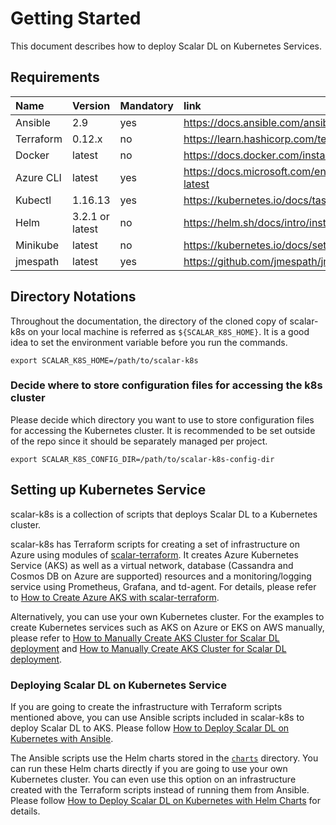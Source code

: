 # Getting Started

This document describes how to deploy Scalar DL on Kubernetes Services.

## Requirements

| Name | Version | Mandatory | link |
|:------|:-------|:----------|:------|
| Ansible | 2.9 | yes | https://docs.ansible.com/ansible/latest/installation_guide/intro_installation.html |
| Terraform | 0.12.x | no | https://learn.hashicorp.com/terraform/getting-started/install |
| Docker | latest | no | https://docs.docker.com/install/ |
| Azure CLI | latest | yes | https://docs.microsoft.com/en-us/cli/azure/install-azure-cli?view=azure-cli-latest |
| Kubectl | 1.16.13 | yes | https://kubernetes.io/docs/tasks/tools/install-kubectl/ |
| Helm | 3.2.1 or latest | no | https://helm.sh/docs/intro/install/ |
| Minikube | latest | no | https://kubernetes.io/docs/setup/learning-environment/minikube/ |
| jmespath | latest | yes | https://github.com/jmespath/jmespath.py |

## Directory Notations

Throughout the documentation, the directory of the cloned copy of scalar-k8s on your local machine is referred as `${SCALAR_K8S_HOME}`. It is a good idea to set the environment variable before you run the commands.

```console
export SCALAR_K8S_HOME=/path/to/scalar-k8s
```

### Decide where to store configuration files for accessing the k8s cluster

Please decide which directory you want to use to store configuration files for accessing the Kubernetes cluster.
It is recommended to be set outside of the repo since it should be separately managed per project.

```console
export SCALAR_K8S_CONFIG_DIR=/path/to/scalar-k8s-config-dir
```

## Setting up Kubernetes Service

scalar-k8s is a collection of scripts that deploys Scalar DL to a Kubernetes cluster.

scalar-k8s has Terraform scripts for creating a set of infrastructure on Azure using modules of [scalar-terraform](https://github.com/scalar-labs/scalar-terraform). It creates Azure Kubernetes Service (AKS) as well as a virtual network, database (Cassandra and Cosmos DB on Azure are supported) resources and a monitoring/logging service using Prometheus, Grafana, and td-agent. For details, please refer to [How to Create Azure AKS with scalar-terraform](./AKSScalarTerraformDeploymentGuide.md).

Alternatively, you can use your own Kubernetes cluster. For the examples to create Kubernetes services such as AKS on Azure or EKS on AWS manually, please refer to [How to Manually Create AKS Cluster for Scalar DL deployment](./AKSManualDeploymentGuide.md) and [How to Manually Create AKS Cluster for Scalar DL deployment](./AKSManualDeploymentGuide.md).

### Deploying Scalar DL on Kubernetes Service

If you are going to create the infrastructure with Terraform scripts mentioned above, you can use Ansible scripts included in scalar-k8s to deploy Scalar DL to AKS. Please follow [How to Deploy Scalar DL on Kubernetes with Ansible](./DeployScalarDLAnsible.md).

The Ansible scripts use the Helm charts stored in the [`charts`](../charts) directory. You can run these Helm charts directly if you are going to use your own Kubernetes cluster. You can even use this option on an infrastructure created with the Terraform scripts instead of running them from Ansible. Please follow [How to Deploy Scalar DL on Kubernetes with Helm Charts](./DeployScalarDLHelm.md) for details.
